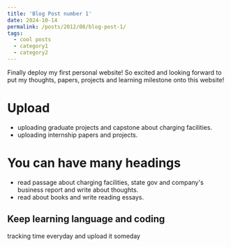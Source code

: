 ```yaml
---
title: 'Blog Post number 1'
date: 2024-10-14
permalink: /posts/2012/08/blog-post-1/
tags:
  - cool posts
  - category1
  - category2
---
```


Finally deploy my first personal website! So excited and looking forward to put my thoughts, papers, projects and learning milestone onto this website!

Upload
======
* uploading graduate projects and capstone about charging facilities.
* uploading internship papers and projects.

You can have many headings
======
* read passage about charging facilities, state gov and company's business report and write about thoughts.
* read about books and write reading essays.

Keep learning language and coding
------
tracking time everyday and upload it someday
